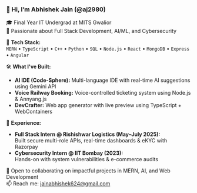 ### 👋 Hi, I’m Abhishek Jain (@aj2980)

🎓 Final Year IT Undergrad at MITS Gwalior  
🧠 Passionate about Full Stack Development, AI/ML, and Cybersecurity  

🔧 **Tech Stack:**  
`MERN` • `TypeScript` • `C++` • `Python` • `SQL` • `Node.js` • `React` • `MongoDB` • `Express` • `Angular`

🛠️ **What I've Built:**  
- **AI IDE (Code-Sphere):** Multi-language IDE with real-time AI suggestions using Gemini API  
- **Voice Railway Booking:** Voice-controlled ticketing system using Node.js & Annyang.js  
- **DevCrafter:** Web app generator with live preview using TypeScript + WebContainers  

💼 **Experience:**  
- **Full Stack Intern @ Rishishwar Logistics (May–July 2025):**  
  Built secure multi-role APIs, real-time dashboards & eKYC with Razorpay  
- **Cybersecurity Intern @ IIT Bombay (2023):**  
  Hands-on with system vulnerabilities & e-commerce audits  

🤝 Open to collaborating on impactful projects in MERN, AI, and Web Development  
📫 Reach me: jainabhishek624@gmail.com  
